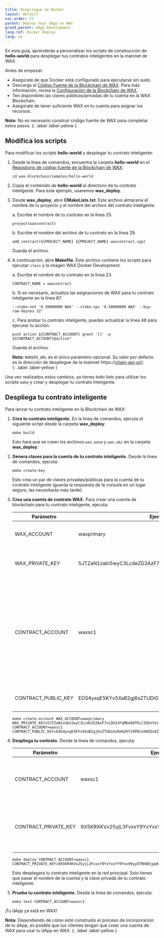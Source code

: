 ```yaml
---
title: Despliegue de Docker
layout: default
nav_order: 72
parent: Deploy Your dApp on WAX
grand_parent: dApp Development
lang-ref: Docker Deploy
lang: es
---
```


En esta guía, aprenderás a personalizar los scripts de construcción de **hello-world** para desplegar tus contratos inteligentes en la mainnet de WAX.

Antes de empezar:

* Asegúrate de que Docker está configurado para ejecutarse sin sudo.
* Descarga el <a href="https://github.com/worldwide-asset-exchange/wax-blockchain" target="_blank">Código Fuente de la Blockchain de WAX</a>. Para más información, revisa la [Configuración de la Blockchain de WAX](/es/dapp-development/wax-blockchain-setup/).
* Ten disponibles las claves públicas/privadas de tu cuenta en la WAX Blockchain.
* Asegúrate de tener suficiente WAX en tu cuenta para asignar los recursos. 

<strong>Nota:</strong> No es necesario construir código fuente de WAX para completar estos pasos. 
{: .label .label-yellow }

## Modifica los scripts

Para modificar los scripts **hello-world** y desplegar tu contrato inteligente:

1. Desde la línea de comandos, encuentra la carpeta **hello-world** en el <a href="https://github.com/worldwide-asset-exchange/wax-blockchain" target="_blank">Repositorio de código fuente de la Blockchain de WAX</a>:

    ```shell
    cd wax-blockchain/samples/hello-world
    ```

3. Copia el contenido de **hello-world** al directorio de tu contrato inteligente. Para este ejemplo, usaremos **wax_deploy**. 

4. Desde **wax_deploy**, abre **CMakeLists.txt**. Este archivo almacena el nombre de tu proyecto y el nombre del archivo del contrato inteligente.

    a. Escribe el nombre de tu contrato en la línea 25.
    ```shell
    project(waxcontract)
    ```

    b. Escribe el nombre del archivo de tu contrato en la línea 29.

    ```shell
    add_contract(${PROJECT_NAME} ${PROJECT_NAME} waxcontract.cpp)
    ```

    Guarda el archivo.

5. A continuación, abre **Makefile**. Este archivo contiene los scripts para ejecutar `cleos` y la imagen WAX Docker Development.

    a. Escribe el nombre de tu contrato en la línea 23.
    ```shell
    CONTRACT_NAME = waxcontract
    ```

    b. Si es necesario, actualiza las asignaciones de WAX para tu contrato inteligente en la línea 87.
    ```shell
    --stake-net '0.50000000 WAX' --stake-cpu '0.50000000 WAX' --buy-ram-kbytes 32"
    ```

    c. Para probar tu contrato inteligente, puedes actualizar la línea 48 para ejecutar tu acción:

    ```shell
    push action ${CONTRACT_ACCOUNT} greet '[]' -p ${CONTRACT_ACCOUNT}@active"
    ```

    Guarda el archivo.


    <strong>Nota:</strong> `NODEOS_URL` es el único parámetro opcional. Su valor por defecto es la dirección de despliegue de la mainnet https://[chain-api-url](/en/wax-infrastructure/#public-and-free-api-service-providers)/.  
    {: .label .label-yellow }

Una vez realizados estos cambios, ya tienes todo listo para utilizar los scripts `make` y crear y desplegar tu contrato inteligente.

## Despliega tu contrato inteligente

Para lanzar tu contrato inteligente en la Blockchain de WAX:

1. **Crea tu contrato inteligente.** En la línea de comandos, ejecuta el siguiente script desde la carpeta **wax_deploy**:

    ```shell
    make build
    ```

    Esto hará que se creen los archivos `wax.wasm` y `wax.abi` en la carpeta **wax_deploy**.

2. **Genera claves para la cuenta de tu contrato inteligente.** Desde la línea de comandos, ejecuta:

    ```shell
    make create-key
    ```

    Esto crea un par de claves privadas/públicas para la cuenta de tu contrato inteligente (guarda la respuesta de la consola en un lugar seguro, las necesitarás más tarde).

4. **Crea una cuenta de contrato WAX.** Para crear una cuenta de blockchain para tu contrato inteligente, ejecuta:

    <table>
    <thead>
    <tr>
    <th style="width:28%">Parámetro</th>
    <th>Ejemplo</th>
    <th>Descripción</th>
    </tr>
    </thead>

    <tbody>
    <tr>
    <td>WAX_ACCOUNT</td>
    <td>waxprimary</td>
    <td>El nombre de tu cuenta de desarrollador de dApp.</td>
    </tr>

    <tr>
    <td>WAX_PRIVATE_KEY</td>
    <td>5JTZaN1zabi5wyC3LcdeZG3AzF7sLDX4JFqMDe68ThLC3Q5nYez</td>
    <td>Clave privada para tu cuenta de desarrollador de dApp.</td>
    </tr>

    <tr>
    <td>CONTRACT_ACCOUNT</td>
    <td>waxsc1</td>
    <td>Especifica un nuevo nombre para tu cuenta de contrato inteligente. Los nombres de las cuentas deben tener menos de 13 caracteres y sólo contener letras [a-z] y números [1-5].</td>
    </tr>

    <tr>
    <td>CONTRACT_PUBLIC_KEY</td>
    <td>EOS4yxqE5KYv5XaB2gj6sZTUDiGzKm42KfiRPDCeXWZUsAZZVXk1F</td>
    <td>Nueva clave pública creada en el paso 2.</td>
    </tr>
    </tbody>
    </table>
 
    ```shell
    make create-account WAX_ACCOUNT=waxprimary WAX_PRIVATE_KEY=5JTZaN1zabi5wyC3LcdeZG3AzF7sLDX4JFqMDe68ThLC3Q5nYez CONTRACT_ACCOUNT=waxsc1 CONTRACT_PUBLIC_KEY=EOS4yxqE5KYv5XaB2gj6sZTUDiGzKm42KfiRPDCeXWZUsAZZVXk1F
    ```

5. **Despliega tu contrato.** Desde la línea de comandos, ejecuta: 

    <table>
    <thead>
    <tr>
    <th style="width:28%">Parámetro</th>
    <th>Ejemplo</th>
    <th>Descripción</th>
    </tr>
    </thead>

    <tbody>
    <tr>
    <td>CONTRACT_ACCOUNT</td>
    <td>waxsc1</td>
    <td>El nombre que especificaste para la cuenta de tu contrato inteligente.</td>
    </tr>

    <tr>
    <td>CONTRACT_PRIVATE_KEY</td>
    <td>9X5KRXKVx25yjL3FvxxY9YxYxxYY9Yxx99yyXTRH8DjppKpD9tKtVz</td>
    <td>Clave privada de la cuenta de tu contrato inteligente (que creaste en el paso 2).</td>
    </tr>
    </tbody>
    </table>

    ```shell
    make deploy CONTRACT_ACCOUNT=waxsc1 CONTRACT_PRIVATE_KEY=9X5KRXKVx25yjL3FvxxY9YxYxxYY9Yxx99yyXTRH8DjppKpD9tKtVz
    ```

    Esto desplegará tu contrato inteligente en la red principal. Solo tienes que pasar el nombre de la cuenta y la clave privada de tu contrato inteligente.

5. **Prueba tu contrato inteligente.** Desde la línea de comandos, ejecuta:

    ```shell
    make test CONTRACT_ACCOUNT=waxsc1
    ```

¡Tu dApp ya está en WAX! 

<strong>Nota:</strong> Dependiendo de cómo esté construido el proceso de incorporación de tu dApp, es posible que tus clientes tengan que crear una cuenta de WAX para usar tu dApp en WAX.
{: .label .label-yellow }


